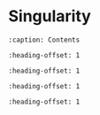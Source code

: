 # Singularity
```{toctree}
:caption: Contents
```
```{include} ../../../docs/singularity/gwas.md
:heading-offset: 1
```
```{include} ../../../docs/singularity/python3.md
:heading-offset: 1
```
```{include} ../../../docs/singularity/r.md
:heading-offset: 1
```
```{include} external.md
:heading-offset: 1
```
